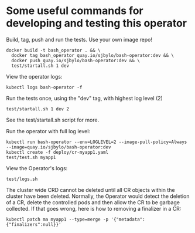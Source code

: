 # Some useful commands for developing and testing this operator

Build, tag, push and run the tests.  Use your own image repo!

```
docker build -t bash_operator . && \
  docker tag bash_operator quay.io/sjbylo/bash-operator:dev && \
  docker push quay.io/sjbylo/bash-operator:dev && \
  test/startall.sh 1 dev
```

View the operator logs:

```
kubectl logs bash-operator -f 
```

Run the tests once, using the "dev" tag, with highest log level (2)

```
test/startall.sh 1 dev 2
```

See the test/startall.sh script for more.

Run the operator with full log level:

```
kubectl run bash-operator --env=LOGLEVEL=2 --image-pull-policy=Always --image=quay.io/sjbylo/bash-operator:dev
kubectl create -f deploy/cr-myapp1.yaml
test/test.sh myapp1
```

View the Operator's logs:

```
test/logs.sh 
```

The cluster wide CRD cannot be deleted until all CR objects within the cluster have been deleted. Normally, the Operator would detect the deletion of a CR, delete the controlled pods and then allow the CR to be garbage collected.  If that goes wrong, here is how to removing a finalizer in a CR:

```
kubectl patch ma myapp1 --type=merge -p '{"metadata": {"finalizers":null}}'
```

